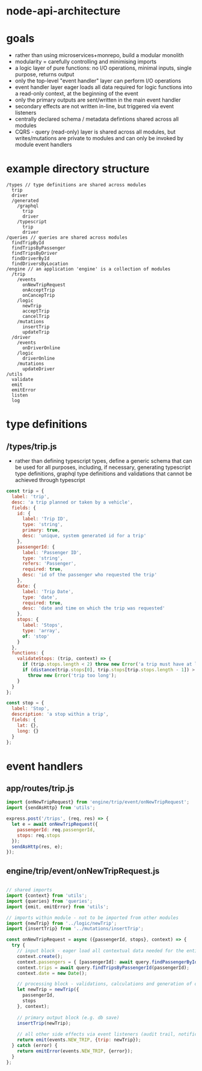 # node-api-architecture

# goals

- rather than using microservices+monrepo, build a modular monolith
- modularity = carefully controlling and minimising imports
- a logic layer of pure functions: no I/O operations, minimal inputs, single purpose, returns output
- only the top-level "event handler" layer can perform I/O operations
- event handler layer eager loads all data required for logic functions into a read-only context, at the beginning of the event
- only the primary outputs are sent/written in the main event handler
- secondary effects are not written in-line, but triggered via event listeners
- centrally declared schema / metadata defintions shared across all modules
- CQRS - query (read-only) layer is shared across all modules, but writes/mutations are private to modules and can only be invoked by module event handlers

# example directory structure

```
/types // type definitions are shared across modules
  trip
  driver
  /generated
    /graphql
      trip
      driver
    /typescript
      trip
      driver
/queries // queries are shared across modules
  findTripById
  findTripsByPassenger
  findTripsByDriver  
  findDriverById
  findDriversByLocation
/engine // an application 'engine' is a collection of modules
  /trip
    /events
      onNewTripRequest
      onAcceptTrip
      onCancepTrip
    /logic
      newTrip
      acceptTrip
      cancelTrip
    /mutations
      insertTrip
      updateTrip
  /driver
    /events
      onDriverOnline
    /logic
      driverOnline
    /mutations
      updateDriver
/utils
  validate
  emit
  emitError
  listen
  log
```

# type definitions

## /types/trip.js
- rather than defining typescript types, define a generic schema that can be used for all purposes, including, if necessary, generating typescript type definitions, graphql type definitions and validations that cannot be achieved through typescript

```javascript
const trip = {
  label: 'trip',
  desc: 'a trip planned or taken by a vehicle',
  fields: {
    id: {
      label: 'Trip ID',
      type: 'string',
      primary: true,
      desc: 'unique, system generated id for a trip'
    },
    passengerId: {
      label: 'Passenger ID',
      type: 'string',
      refers: 'Passenger',
      required: true,
      desc: 'id of the passenger who requested the trip'
    },
    date: {
      label: 'Trip Date',
      type: 'date',
      required: true,
      desc: 'date and time on which the trip was requested'
    },
    stops: {
      label: 'Stops',
      type: 'array',
      of: 'stop'
    }
  },
  functions: {
    validateStops: (trip, context) => {
      if (trip.stops.length < 2) throw new Error('a trip must have at least a start and a destination');
      if (distance(trip.stops[0], trip.stops[trip.stops.length - 1]) > context.configs.maxTripDistance)
        throw new Error('trip too long');
    }
  }
};

const stop = {
  label: 'Stop',
  description: 'a stop within a trip',
  fields: {
    lat: {},
    long: {}
  }
};
```

# event handlers

## app/routes/trip.js
```javascript
import {onNewTripRequest} from 'engine/trip/event/onNewTripRequest';
import {sendAsHttp} from 'utils';

express.post('/trips', (req, res) => {
  let e = await onNewTripRequest({
    passengerId: req.passengerId,
    stops: req.stops
  });
  sendAsHttp(res, e);
});
```

## engine/trip/event/onNewTripRequest.js

```javascript

// shared imports
import {context} from 'utils';
import {queries} from 'queries';
import {emit, emitError} from 'utils';

// imports within module - not to be imported from other modules
import {newTrip} from '../logic/newTrip';
import {insertTrip} from '../mutations/insertTrip';

const onNewTripRequest = async ({passengerId, stops}, context) => {
  try {
    // input block - eager load all contextual data needed for the entire lifetime of the event
    context.create();
    context.passengers = { [passengerId]: await query.findPassengerById(passengerId) };
    context.trips = await query.findTripsByPassengerId(passengerId);
    context.date = new Date();

    // processing block - validations, calculations and generation of object(s) to be saved to db
    let newTrip = newTrip({
      passengerId,
      stops
    }, context);
    
    // primary output block (e.g. db save)
    insertTrip(newTrip);
    
    // all other side effects via event listeners (audit trail, notifications, updates to other entities)
    return emit(events.NEW_TRIP, {trip: newTrip}); 
  } catch (error) {
    return emitError(events.NEW_TRIP, {error}); 
  }
};
```
